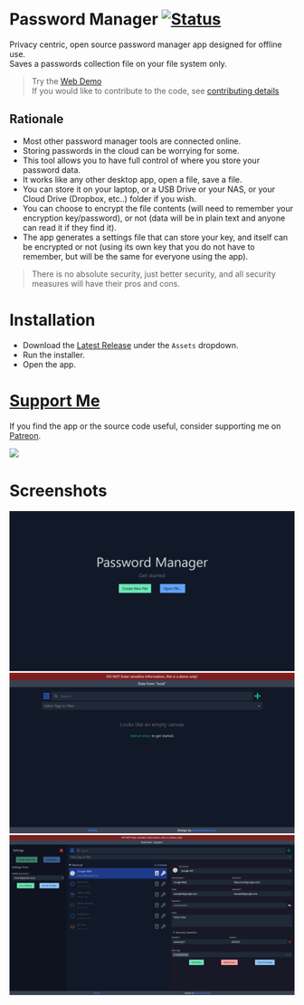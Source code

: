 # Password Manager [![Status](https://github.com/deniszholob/password-manager/actions/workflows/main.yml/badge.svg)](https://github.com/deniszholob/password-manager/actions/workflows/main.yml)
Privacy centric, open source password manager app designed for offline use. <br>
Saves a passwords collection file on your file system only.

> Try the [Web Demo](https://deniszholob.github.io/password-manager/)<br>
> If you would like to contribute to the code, see [contributing details](CONTRIBUTING.md)


## Rationale
* Most other password manager tools are connected online.
* Storing passwords in the cloud can be worrying for some.
* This tool allows you to have full control of where you store your password data.
* It works like any other desktop app, open a file, save a file.
* You can store it on your laptop, or a USB Drive or your NAS, or your Cloud Drive (Dropbox, etc..) folder if you wish.
* You can choose to encrypt the file contents (will need to remember your encryption key/password), or not (data will be in plain text and anyone can read it if they find it).
* The app generates a settings file that can store your key, and itself can be encrypted or not (using its own key that you do not have to remember, but will be the same for everyone using the app).
> There is no absolute security, just better security, and all security measures will have their pros and cons.



# Installation
* Download the [Latest Release](https://github.com/deniszholob/password-manager/releases/latest) under the `Assets` dropdown.
* Run the installer.
* Open the app.



# [Support Me](https://www.patreon.com/deniszholob)
If you find the app or the source code useful, consider supporting me on [Patreon](https://www.patreon.com/deniszholob).

[<img src="https://c5.patreon.com/external/logo/downloads_wordmark_white_on_coral.png" width="260" />](https://www.patreon.com/deniszholob)



# Screenshots
![Password Manager Landing](screenshots/password-manager-landing.png)
![Password Manager New](screenshots/password-manager-new.png)
![Password Manager Edit](screenshots/password-manager-edit.png)


